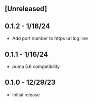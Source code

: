 ## [Unreleased]

## 0.1.2 - 1/16/24

- Add port number to https url log line

## 0.1.1 - 1/16/24

- puma 5.6 compatibility

## 0.1.0 - 12/29/23

- Initial release
